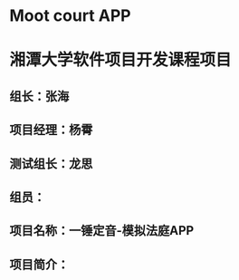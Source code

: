 # Moot court APP
# 湘潭大学软件项目开发课程项目
## 组长：张海
## 项目经理：杨霄
## 测试组长：龙思
## 组员：
## 项目名称：一锤定音-模拟法庭APP
## 项目简介：
